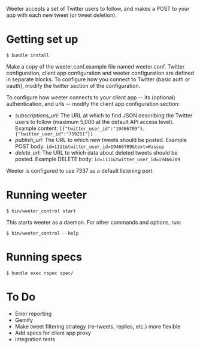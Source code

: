 Weeter accepts a set of Twitter users to follow, and makes a POST to your app with each new tweet (or tweet deletion).

Getting set up
==============

    $ bundle install

Make a copy of the weeter.conf.example file named weeter.conf. Twitter configuration, client app configuration and weeter configuration are defined in separate
blocks. To configure how you connect to Twitter (basic auth or oauth), modify the twitter section of the configuration. 

To configure how weeter connects to your client app -- its (optional) authentication, and urls -- modify the client app configuration section:

* _subscriptions_url_: The URL at which to find JSON describing the Twitter users to follow (maximum 5,000 at the default API access level). Example content:
    `[{"twitter_user_id":"19466709"},{"twitter_user_id":"759251"}]`
* _publish_url_: The URL to which new tweets should be posted. Example POST body:
    `id=1111&twitter_user_id=19466709&text=Wassup`
* _delete_url_: The URL to which data about deleted tweets should be posted. Example DELETE body:
    `id=1111&twitter_user_id=19466709`

Weeter is configured to use 7337 as a default listening port.

Running weeter
==============

    $ bin/weeter_control start

This starts weeter as a daemon. For other commands and options, run:

    $ bin/weeter_control --help


Running specs
=============

    $ bundle exec rspec spec/

To Do
=====
- Error reporting
- Gemify
- Make tweet filtering strategy (re-tweets, replies, etc.) more flexible
- Add specs for client app proxy
- integration tests

